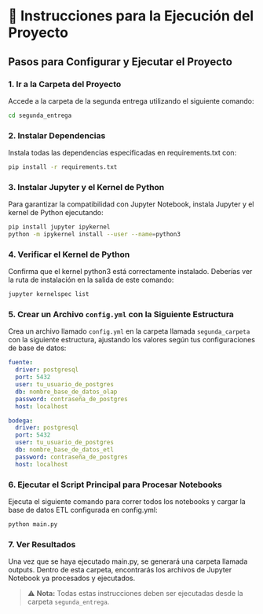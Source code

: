 # 📘 Instrucciones para la Ejecución del Proyecto

## Pasos para Configurar y Ejecutar el Proyecto

### 1. Ir a la Carpeta del Proyecto  
Accede a la carpeta de la segunda entrega utilizando el siguiente comando:

```bash
cd segunda_entrega
```

### 2.  Instalar Dependencias
Instala todas las dependencias especificadas en requirements.txt con:

```bash
pip install -r requirements.txt
```
### 3.  Instalar Jupyter y el Kernel de Python
Para garantizar la compatibilidad con Jupyter Notebook, instala Jupyter y el kernel de Python ejecutando:

```bash
pip install jupyter ipykernel
python -m ipykernel install --user --name=python3
```

### 4.  Verificar el Kernel de Python
Confirma que el kernel python3 está correctamente instalado. Deberías ver la ruta de instalación en la salida de este comando:

```bash
jupyter kernelspec list
```

### 5. Crear un Archivo `config.yml` con la Siguiente Estructura

Crea un archivo llamado `config.yml` en la carpeta llamada `segunda_carpeta` con la siguiente estructura, ajustando los valores según tus configuraciones de base de datos:

```yaml
fuente:
  driver: postgresql
  port: 5432
  user: tu_usuario_de_postgres
  db: nombre_base_de_datos_olap
  password: contraseña_de_postgres
  host: localhost

bodega:
  driver: postgresql
  port: 5432
  user: tu_usuario_de_postgres
  db: nombre_base_de_datos_etl
  password: contraseña_de_postgres
  host: localhost
```

### 6.  Ejecutar el Script Principal para Procesar Notebooks
Ejecuta el siguiente comando para correr todos los notebooks y cargar la base de datos ETL configurada en config.yml:

```bash    
python main.py 
```

### 7.  Ver Resultados
Una vez que se haya ejecutado main.py, se generará una carpeta llamada outputs. Dentro de esta carpeta, encontrarás los archivos de Jupyter Notebook ya procesados y ejecutados.

> ⚠️ **Nota:** Todas estas instrucciones deben ser ejecutadas desde la carpeta `segunda_entrega`.



